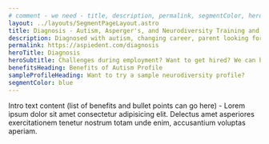```yaml
---
# comment - we need - title, description, permalink, segmentColor, herotitle, heading
layout: ../layouts/SegmentPageLayout.astro
title: Diagnosis - Autism, Asperger's, and Neurodiversity Training and Consulting
description: Diagnosed with autism, changing career, parent looking for help or employer seeking solutions? We have got required toolset.
permalink: https://aspiedent.com/diagnosis
heroTitle: Diagnosis
heroSubtitle: Challenges during employment? Want to get hired? We can help!
benefitsHeading: Benefits of Autism Profile
sampleProfileHeading: Want to try a sample neurodiversity profile?
segmentColor: blue
---
```


Intro text content (list of benefits and bullet points can go here) - 
Lorem ipsum dolor sit amet consectetur adipisicing elit. 
Delectus amet asperiores exercitationem tenetur nostrum totam unde enim, accusantium voluptas aperiam.